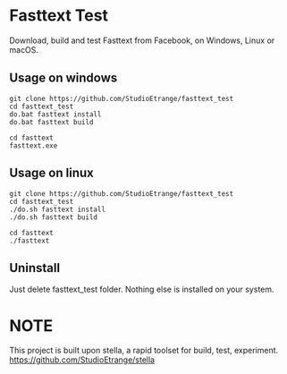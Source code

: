 # Fasttext Test

Download, build and test Fasttext from Facebook, on Windows, Linux or macOS.

## Usage on windows

	git clone https://github.com/StudioEtrange/fasttext_test
	cd fasttext_test
	do.bat fasttext install
	do.bat fasttext build

	cd fasttext
	fasttext.exe

## Usage on linux

	git clone https://github.com/StudioEtrange/fasttext_test
	cd fasttext_test
	./do.sh fasttext install
	./do.sh fasttext build

	cd fasttext
	./fasttext

## Uninstall

Just delete fasttext_test folder. Nothing else is installed on your system.

# NOTE

This project is built upon stella, a rapid toolset for build, test, experiment. https://github.com/StudioEtrange/stella